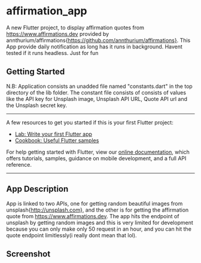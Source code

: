 # affirmation_app

A new Flutter project, to display affirmation quotes from https://www.affirmations.dev provided by annthurium/affirmations{https://github.com/annthurium/affirmations}. This App provide daily notification as long has it runs in background. Havent tested if it runs headless. Just for fun

## Getting Started

N.B: Application consists an unadded file named "constants.dart" in the top directory of the lib folder.
The constant file consists of consists of values like the API key for Unsplash image, Unsplash API URL, Quote API url and the Unsplash secret key.


-----------------------------------------------------------------------------------------------------------
A few resources to get you started if this is your first Flutter project:

- [Lab: Write your first Flutter app](https://flutter.dev/docs/get-started/codelab)
- [Cookbook: Useful Flutter samples](https://flutter.dev/docs/cookbook)

For help getting started with Flutter, view our
[online documentation](https://flutter.dev/docs), which offers tutorials,
samples, guidance on mobile development, and a full API reference.

-------------------------------------------------------------------------------------------------------------

## App Description

App is linked to two APIs, one for getting random beautiful images from unsplash{http://unsplash.com}, and the other is for getting the affirmation quote from https://www.affirmations.dev. The app hits the endpoint of unsplash by getting random images and this is very limited for development because you can only make only 50 request in an hour, and you can hit the quote endpoint limitlessly(i really dont mean that lol).

## Screenshot

